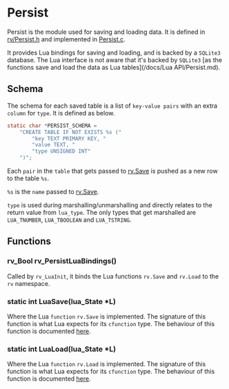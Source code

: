 # Persist

Persist is the module used for saving and loading data. It is defined in
[rv/Persist.h](/include/rv/Persist.h) and implemented in
[Persist.c](/src/Persist.c).

It provides Lua bindings for saving and loading, and is backed by a `SQLite3`
database. The Lua interface is not aware that it's backed by `SQLite3`
[as the functions save and load the data as Lua tables](/docs/Lua API/Persist.md).

## Schema

The schema for each saved table is a list of `key-value pairs` with an extra
`column` for `type`. It is defined as below.

```c
static char *PERSIST_SCHEMA =
	"CREATE TABLE IF NOT EXISTS %s ("
		"key TEXT PRIMARY KEY, "
		"value TEXT, "
		"type UNSIGNED INT"
	")";
```

Each `pair` in the `table` that gets passed to
[rv.Save](/docs/Lua%20API/Persist.md#rvsavename-table) is pushed as a new row to
 the table `%s`.

 `%s` is the `name` passed to [rv.Save](/docs/Lua%20API/Persist.md#rvsavename-table).

 `type` is used during marshalling/unmarshalling and directly relates to the
 return value from `lua_type`. The only types that get marshalled are
 `LUA_TNUMBER`, `LUA_TBOOLEAN` and `LUA_TSTRING`.

## Functions

### rv_Bool rv_PersistLuaBindings()

Called by `rv_LuaInit`, it binds the Lua functions `rv.Save` and `rv.Load` to
the `rv` namespace.

### static int LuaSave(lua_State \*L)

Where the Lua `function` `rv.Save` is implemented. The signature of this
function is what Lua expects for its `cfunction` type. The behaviour of this
function is documented [here](/docs/Lua%20API/Persist.md#rvsavename-table).

### static int LuaLoad(lua_State \*L)

Where the Lua `function` `rv.Load` is implemented. The signature of this
function is what Lua expects for its `cfunction` type. The behaviour of this
function is documented [here](/docs/Lua%20API/Persist.md#rvloadname).
